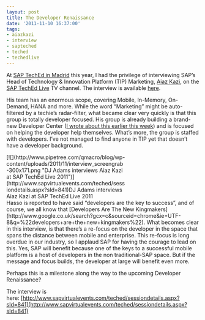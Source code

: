 ```yaml
---
layout: post
title: The Developer Renaissance
date: '2011-11-10 16:37:00'
tags:
- aiazkazi
- interview
- sapteched
- teched
- techedlive
---
```



At [SAP TechEd in Madrid](http://www.sapteched.com/emea) this year, I had the privilege of interviewing SAP’s Head of Technology & Innovation Platform (TIP) Marketing,﻿ [Aiaz Kazi](http://www.sdn.sap.com/irj/scn/weblogs?blog=/pub/u/251736460), on the [SAP TechEd Live](http://www.sapteched.com/online) TV channel. The interview is available [here](http://www.sapvirtualevents.com/teched/sessiondetails.aspx?sId=841).

His team has an enormous scope, covering Mobile, In-Memory, On-Demand, HANA and more. While the word “Marketing” might be auto-filtered by a techie’s radar-filter, what became clear very quickly is that this group is totally developer focused. His group is already building a brand-new Developer Center ([I wrote about this earlier this week](http://www.pipetree.com/qmacro/blog/2011/11/sap-developer-center/)) and is focused on helping the developer help themselves. What’s more, the group is staffed with developers. I’ve not managed to find anyone in TIP yet that doesn’t have a developer background.

<div class="wp-caption alignnone" id="attachment_1273" style="width: 310px">[![](http://www.pipetree.com/qmacro/blog/wp-content/uploads/2011/11/interview_screengrab-300x171.png "DJ Adams interviews Aiaz Kazi at SAP TechEd Live 2011")](http://www.sapvirtualevents.com/teched/sessiondetails.aspx?sId=841)DJ Adams interviews Aiaz Kazi at SAP TechEd Live 2011

</div>Hasso is reported to have said “developers are the key to success”, and of course, we all know that [Developers Are The New Kingmakers](http://www.google.co.uk/search?gcx=c&sourceid=chrome&ie=UTF-8&q=%22developers+are+the+new+kingmakers%22). What becomes clear in this interview, is that there’s a re-focus on the developer in the space that spans the distance between mobile and enterprise. This re-focus is long overdue in our industry, so I applaud SAP for having the courage to lead on this. Yes, SAP will benefit because one of the keys to a successful mobile platform is a host of developers in the non traditional-SAP space. But if the message and focus builds, the developer at large will benefit even more.

Perhaps this is a milestone along the way to the upcoming Developer Renaissance?

The interview is here: [http://www.sapvirtualevents.com/teched/sessiondetails.aspx?sId=841](http://www.sapvirtualevents.com/teched/sessiondetails.aspx?sId=841)

 



